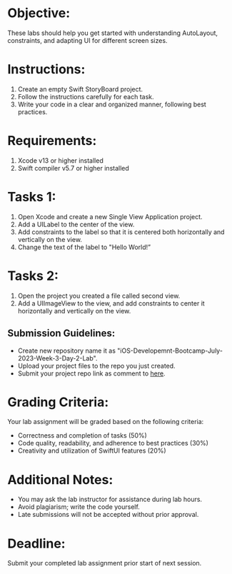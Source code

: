 
# Objective:

These labs should help you get started with understanding AutoLayout, constraints, and adapting UI for different screen sizes.

# Instructions:

1. Create an empty Swift StoryBoard project.
2. Follow the instructions carefully for each task.
3. Write your code in a clear and organized manner, following best practices.

# Requirements:

1. Xcode v13 or higher installed
2. Swift compiler v5.7 or higher installed

# Tasks 1:
1. Open Xcode and create a new Single View Application project.
2. Add a UILabel to the center of the view.
3. Add constraints to the label so that it is centered both horizontally and vertically on the view.
4. Change the text of the label to "Hello World!”

# Tasks 2:
1. Open the project you created a file called second view.
2. Add a UIImageView to the view, and add constraints to center it horizontally and vertically on the view.

## Submission Guidelines:

- Create new repository name it as "iOS-Developemnt-Bootcamp-July-2023-Week-3-Day-2-Lab".
- Upload your project files to the repo you just created.
- Submit your project repo link as comment to [here](https://github.com/learning-bootcamps/iOS-Development-Bootcamp-July-2023/issues/18).

# Grading Criteria:

Your lab assignment will be graded based on the following criteria:

- Correctness and completion of tasks (50%)
- Code quality, readability, and adherence to best practices (30%)
- Creativity and utilization of SwiftUI features (20%)

# Additional Notes:

- You may ask the lab instructor for assistance during lab hours.
- Avoid plagiarism; write the code yourself.
- Late submissions will not be accepted without prior approval.

# Deadline:

Submit your completed lab assignment prior start of next session.
